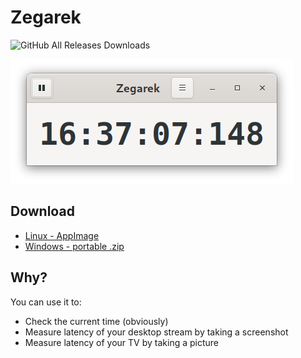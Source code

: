 # Zegarek

![GitHub All Releases Downloads](https://img.shields.io/github/downloads/konradmb/zegarek/total?color=brightgreen)

![Zegarek's main window](res/screenshot.png)

## Download
* [Linux - AppImage](https://github.com/konradmb/zegarek/releases/latest)
* [Windows - portable .zip](https://github.com/konradmb/zegarek/releases/latest)

## Why?

You can use it to:
- Check the current time (obviously)
- Measure latency of your desktop stream by taking a screenshot
- Measure latency of your TV by taking a picture
